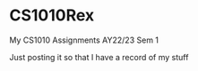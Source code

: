 # CS1010Rex
My CS1010 Assignments AY22/23 Sem 1

Just posting it so that I have a record of my stuff
